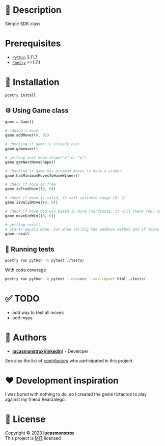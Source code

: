 # 📝 Description

Simple SDK class

# Prerequisites

- [`Python`](https://www.python.org/downloads/release/python-3117) 3.11.7
- [`Poetry`](https://python-poetry.org/docs/#installation) >=1.7.1

# 🧰 Installation

```bash
poetry install
```

## ⚙ Using Game class

```py
game = Game()

# adding a move
game.addMove((0, 0))

# checking if game is already over
game.gameover()

# getting next move shape("x" or "o")
game.getNextMoveShape()

# checking if game has minimum moves to have a winner
game.hasMinimumMovesToHaveWinner()

# check if move is free
game.isFreeMove((0, 0))

# check if move is valid, it will validate range [0, 2]
game.isValidMove((0, 0))

# check if move did win based in move coordinate, it will check row, column, diagonal or secondary diagonal
game.moveDidWin((0, 0))

# getting result
# Starts equals None, but when calling the addMove method and if there is a winner or draw, the variable will be rewritten
game.result
```

## 🧪 Running tests

```bash
poetry run python -m pytest ./tests/
```

With code coverage

```bash
poetry run python -m pytest --cov=src --cov-report html ./tests/
```

# ✅ TODO

- add way to test all moves
- add mypy

# 👷 Authors

- [**lucasmonstrox**](http://github.com/lucasmonstrox)([**linkedin**](https://www.linkedin.com/in/lucasmonstrox/)) - Developer

See also the list of [contributors](../../graphs/contributors) who participated
in this project.

# ❤️ Development inspiration

I was bored with nothing to do, so I created the game tictactoe to play against my friend RealGalego.

# 📝 License

Copyright © 2023 [**lucasmonstrox**](https://github.com/lucasmonstrox)  
This project is [MIT](https://opensource.org/licenses/MIT) licensed

